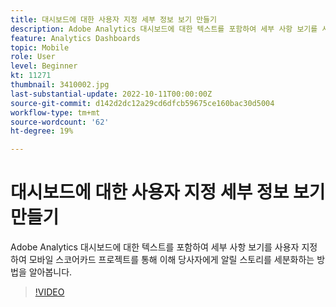 ```yaml
---
title: 대시보드에 대한 사용자 지정 세부 정보 보기 만들기
description: Adobe Analytics 대시보드에 대한 텍스트를 포함하여 세부 사항 보기를 사용자 지정하여 모바일 스코어카드 프로젝트를 통해 이해 당사자에게 알릴 스토리를 세분화하는 방법을 알아봅니다.
feature: Analytics Dashboards
topic: Mobile
role: User
level: Beginner
kt: 11271
thumbnail: 3410002.jpg
last-substantial-update: 2022-10-11T00:00:00Z
source-git-commit: d142d2dc12a29cd6dfcb59675ce160bac30d5004
workflow-type: tm+mt
source-wordcount: '62'
ht-degree: 19%

---
```



# 대시보드에 대한 사용자 지정 세부 정보 보기 만들기

Adobe Analytics 대시보드에 대한 텍스트를 포함하여 세부 사항 보기를 사용자 지정하여 모바일 스코어카드 프로젝트를 통해 이해 당사자에게 알릴 스토리를 세분화하는 방법을 알아봅니다.

>[!VIDEO](https://video.tv.adobe.com/v/3410002/?quality=12&learn=on)
